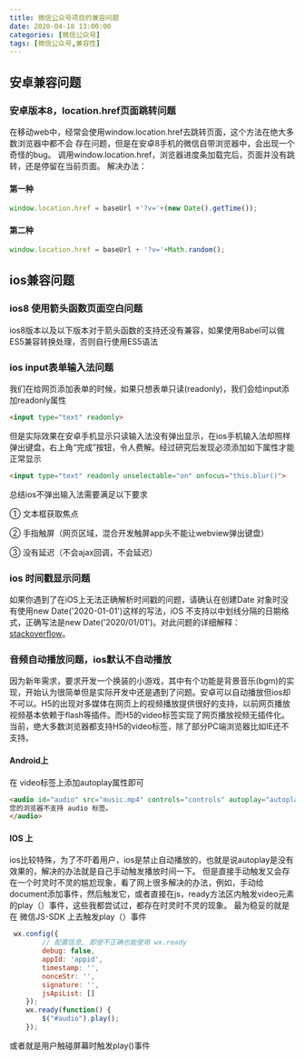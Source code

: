 ```yaml
---
title: 微信公众号项目的兼容问题
date: 2020-04-18 13:00:00
categories: [微信公众号]
tags: [微信公众号,兼容性]
---
```



## 安卓兼容问题

### 安卓版本8，location.href页面跳转问题
在移动web中，经常会使用window.location.href去跳转页面，这个方法在绝大多数浏览器中都不会
存在问题，但是在安卓8手机的微信自带浏览器中，会出现一个奇怪的bug。
调用window.location.href，浏览器进度条加载完后，页面并没有跳转，还是停留在当前页面。
解决办法：
#### 第一种
```javascript
window.location.href = baseUrl +'?v='+(new Date().getTime());
```
#### 第二种
```javascript
window.location.href = baseUrl + '?v='+Math.random();  
```

## ios兼容问题
<!-- more -->
### ios8 使用箭头函数页面空白问题
ios8版本以及以下版本对于箭头函数的支持还没有兼容，如果使用Babel可以做ES5兼容转换处理，否则自行使用ES5语法

### ios input表单输入法问题

我们在给网页添加表单的时候，如果只想表单只读(readonly)，我们会给input添加readonly属性
```html
<input type="text" readonly>   
```
但是实际效果在安卓手机显示只读输入法没有弹出显示，在ios手机输入法却照样弹出键盘，右上角“完成”按钮，令人费解。经过研究后发现必须添加如下属性才能正常显示
```html
<input type="text" readonly unselectable="on" onfocus="this.blur()">
```
总结ios不弹出输入法需要满足以下要求

① 文本框获取焦点

② 手指触屏（网页区域，混合开发触屏app头不能让webview弹出键盘）

③ 没有延迟（不会ajax回调，不会延迟）
### ios 时间戳显示问题

如果你遇到了在iOS上无法正确解析时间戳的问题，请确认在创建Date 对象时没有使用new Date('2020-01-01')这样的写法，iOS 不支持以中划线分隔的日期格式，正确写法是new Date('2020/01/01')。对此问题的详细解释：[stackoverflow](https://stackoverflow.com/questions/13363673/javascript-date-is-invalid-on-ios)。

### 音频自动播放问题，ios默认不自动播放

因为新年需求，要求开发一个换装的小游戏，其中有个功能是背景音乐(bgm)的实现，开始认为很简单但是实际开发中还是遇到了问题。安卓可以自动播放但ios却不可以。H5的出现对多媒体在网页上的视频播放提供很好的支持，以前网页播放视频基本依赖于flash等插件。而H5的video标签实现了网页播放视频无插件化。当前，绝大多数浏览器都支持H5的video标签，除了部分PC端浏览器比如IE还不支持。
#### Android上
在 video标签上添加autoplay属性即可
```html
<audio id="audio" src="music.mp4" controls="controls" autoplay="autoplay">
您的浏览器不支持 audio 标签。
</audio>
```
#### IOS 上
ios比较特殊，为了不吓着用户，ios是禁止自动播放的，也就是说autoplay是没有效果的，解决的办法就是自己手动触发播放时间一下。
但是直接手动触发又会存在一个时灵时不灵的尴尬现象，看了网上很多解决的办法，例如，手动给document添加事件，然后触发它，或者直接在js，ready方法区内触发video元素的play（）事件，这些我都尝试过，都存在时灵时不灵的现象。
最为稳妥的就是在 微信JS-SDK 上去触发play（）事件
```javascript
 wx.config({
        // 配置信息, 即使不正确也能使用 wx.ready
        debug: false,
        appId: 'appid',
        timestamp: '',
        nonceStr: '',
        signature: '',
        jsApiList: []
    });
    wx.ready(function() {
        $("#audio").play();
    });
```
或者就是用户触碰屏幕时触发play()事件
